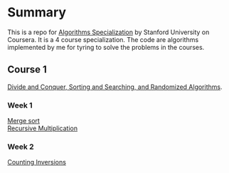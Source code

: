 
# Summary 

This is a repo for [Algorithms Specialization](https://www.coursera.org/specializations/algorithms) by Stanford University on Coursera.
It is a 4 course specialization. The code are algorithms implemented by me for tyring to solve the problems in the courses.

## Course 1

[Divide and Conquer, Sorting and Searching, and Randomized Algorithms](https://www.coursera.org/learn/algorithms-divide-conquer).

### Week 1

[Merge sort](https://github.com/ywang89/coursera-algorithms-specialization/blob/master/course-1/week-1/merge_sort.py)<br>
[Recursive Multiplication](https://github.com/ywang89/coursera-algorithms-specialization/blob/master/course-1/week-1/recursive_multiply.py)<br>


### Week 2

[Counting Inversions](https://github.com/ywang89/coursera-algorithms-specialization/blob/master/course-1/week-2/count_inversions.py)<br>
